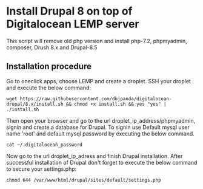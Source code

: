 # Install Drupal 8 on top of Digitalocean LEMP server
This script will remove old php version and install php-7.2, phpmyadmin, composer, Drush 8.x and Drupal-8.5
 

Installation procedure
----------------------
Go to oneclick apps, choose LEMP and create a droplet. SSH your droplet and execute the below command:  
```
wget https://raw.githubusercontent.com/dbjpanda/digitalocean-drupal/8.x/install.sh && chmod +x install.sh && yes "yes" |  ./install.sh
```

Then open your browser and go to the url droplet_ip_address/phpmyadmin, signin and create a database for Drupal. To signin use Default mysql user name 'root' and default mysql password by executing the below command. 
```
cat ~/.digitalocean_password
```

Now go to the url droplet_ip_adress and finish Drupal installation. After successful installation of Drupal don't forget to execute the below command to secure your settings.php: 
```
chmod 644 /var/www/html/drupal/sites/default/settings.php
```
